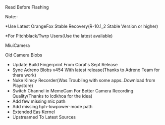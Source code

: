 Read Before Flashing

Note:-

*Use Latest OrangeFox Stable Recovery(R-10.1_2 Stable Version or higher)

*For Pitchblack/Twrp Users(Use the latest available)

MiuiCamera

Old Camera Blobs

- Update Build Fingerprint From Coral's Sept Release
- Sync Adreno Blobs v454 With latest release(Thanks to Adreno Team for there work)
- Nuke Kimcy Recorder(Was Troubling with some apps..Download from Playstore)
- Switch Channel in MemeCam For Better Camera Recording Quality(Thanks to lcdkhoa for the idea)
- Add few missing mic path
- Add missing hph-lowpower-mode path
- Extended Eas Kernel
- Upstreamed To Latest Sources

